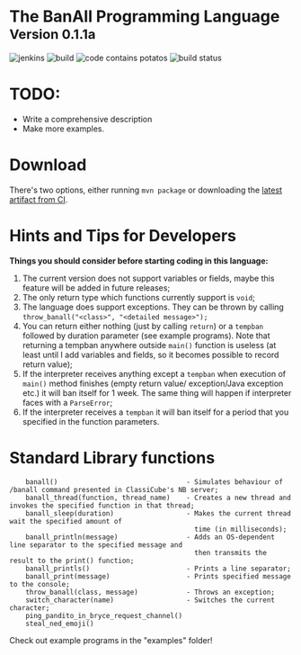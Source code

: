 # The BanAll Programming Language<br><sup>Version 0.1.1a</sup>

![jenkins](https://img.shields.io/badge/Jenkins-What%20is%20that-red) ![build](https://img.shields.io/badge/Build-dying-red) ![code contains potatos](https://img.shields.io/badge/Code%20contains-potatos-blue)
![build status](https://img.shields.io/badge/Status-You%20are%20banned%20from%20using%20the%20interpreter%20for%20another%201w-informative)

# TODO: 

- Write a comprehensive description
- Make more examples.

# Download
There's two options, either running `mvn package` or downloading the [latest artifact from CI](https://nightly.link/minecraft8997/banall-lang/workflows/build/master/builds.zip).

# Hints and Tips for Developers

**Things you should consider before starting coding in this language:**
1.  The current version does not support variables or fields,
    maybe this feature will be added in future releases;
2.  The only return type which functions currently support is `void`;
3.  The language does support exceptions. They can be thrown by calling
    `throw_banall("<class>", "<detailed message>");`
4.  You can return either nothing (just by calling `return`) or a
    `tempban` followed by duration parameter (see example programs).
    Note that returning a tempban anywhere outside `main()` function
    is useless (at least until I add variables and fields, so it becomes possible
    to record return value);
5.  If the interpreter receives anything except a `tempban` when
    execution of `main()` method finishes (empty return value/
    exception/Java exception etc.) it will ban itself for 1 week. The same
    thing will happen if interpreter faces with a `ParseError`;
6.  If the interpreter receives a `tempban` it will ban itself
    for a period that you specified in the function parameters.

# Standard Library functions

```
    banall()                                - Simulates behaviour of /banall command presented in ClassiCube's NB server;
    banall_thread(function, thread_name)    - Creates a new thread and invokes the specified function in that thread;
    banall_sleep(duration)                  - Makes the current thread wait the specified amount of
                                              time (in milliseconds);
    banall_println(message)                 - Adds an OS-dependent line separator to the specified message and
                                              then transmits the result to the print() function;
    banall_printls()                        - Prints a line separator;
    banall_print(message)                   - Prints specified message to the console;
    throw_banall(class, message)            - Throws an exception;
    switch_character(name)                  - Switches the current character;
    ping_pandito_in_bryce_request_channel()
    steal_ned_emoji()
```

Check out example programs in the "examples" folder!

